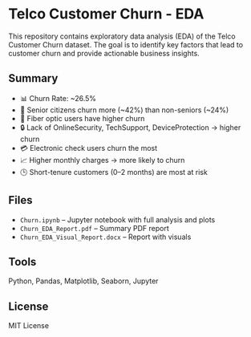# Telco Customer Churn - EDA

This repository contains exploratory data analysis (EDA) of the Telco Customer Churn dataset. The goal is to identify key factors that lead to customer churn and provide actionable business insights.

## Summary

- 📊 Churn Rate: ~26.5%
- 🧓 Senior citizens churn more (~42%) than non-seniors (~24%)
- 🔌 Fiber optic users have higher churn
- 🔒 Lack of OnlineSecurity, TechSupport, DeviceProtection → higher churn
- 💳 Electronic check users churn the most
- 📈 Higher monthly charges → more likely to churn
- 🕒 Short-tenure customers (0–2 months) are most at risk

## Files

- `Churn.ipynb` – Jupyter notebook with full analysis and plots  
- `Churn_EDA_Report.pdf` – Summary PDF report  
- `Churn_EDA_Visual_Report.docx` – Report with visuals

## Tools

Python, Pandas, Matplotlib, Seaborn, Jupyter

## License

MIT License
